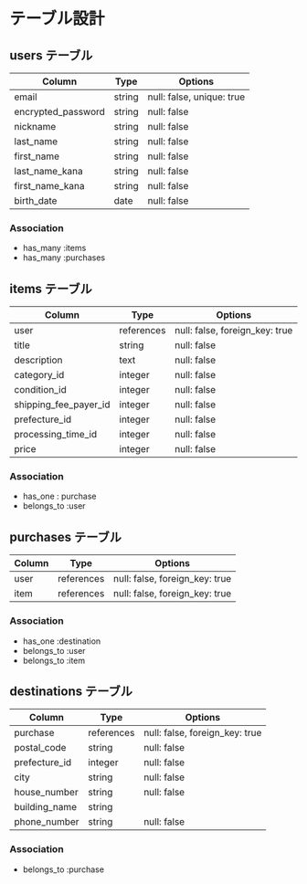 # テーブル設計

## users テーブル

| Column             | Type   | Options     |
| ------------------ | ------ | ----------- |
| email               | string | null: false, unique: true |
| encrypted_password   | string | null: false |
| nickname            | string | null: false |
| last_name   | string | null: false |
| first_name   | string | null: false |
| last_name_kana   | string | null: false |
| first_name_kana   | string | null: false |
| birth_date   | date | null: false |

### Association

- has_many :items
- has_many :purchases


## items テーブル

| Column | Type   | Options     |
| ------ | ------ | ----------- |
| user   | references | null: false, foreign_key: true |
| title   | string | null: false |
| description   | text | null: false |
| category_id   | integer | null: false |
| condition_id   | integer | null: false |
| shipping_fee_payer_id   | integer | null: false |
| prefecture_id   | integer | null: false |
| processing_time_id   | integer | null: false |
| price   | integer | null: false |

### Association

- has_one : purchase
- belongs_to :user


## purchases テーブル

| Column  | Type       | Options                        |
| ------- | ---------- | ------------------------------ |
| user    | references | null: false, foreign_key: true |
| item    | references | null: false, foreign_key: true |

### Association

- has_one :destination
- belongs_to :user
- belongs_to :item


## destinations テーブル

| Column | Type   | Options     |
| ------ | ------ | ----------- |
| purchase   | references | null: false, foreign_key: true |
| postal_code   | string | null: false |
| prefecture_id   | integer | null: false |
| city   | string | null: false |
| house_number | string | null: false |
| building_name   | string |  |
| phone_number   | string | null: false |


### Association

- belongs_to :purchase